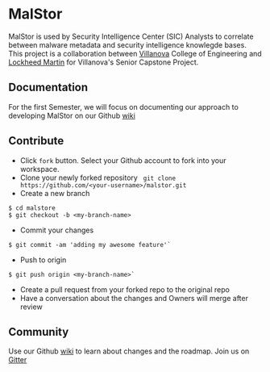 # MalStor
MalStor is used by Security Intelligence Center (SIC) Analysts to correlate between malware metadata and security intelligence knowlegde bases. This project is a collaboration between [Villanova](http://www.villanova.edu) College of Engineering and [Lockheed Martin](http://www.lockheedmartin.com) for Villanova's Senior Capstone Project.

## Documentation
For the first Semester, we will focus on documenting our approach to developing MalStor on our Github [wiki](https://github.com/lmco/malstor/wiki)

## Contribute
* Click `fork` button. Select your Github account to fork into your workspace.
* Clone your newly forked repository
` git clone https://github.com/<your-username>/malstor.git`
* Create a new branch
```SHELL
$ cd malstore
$ git checkout -b <my-branch-name>
```
* Commit your changes
```SHELL
$ git commit -am 'adding my awesome feature'`
```
* Push to origin
```SHELL
$ git push origin <my-branch-name>`
```
* Create a pull request from your forked repo to the original repo
* Have a conversation about the changes and Owners will merge after review

## Community
Use our Github [wiki](https://github.com/lmco/malstor/wiki) to learn about changes and the roadmap.
Join us on [Gitter](https://gitter.im/)
